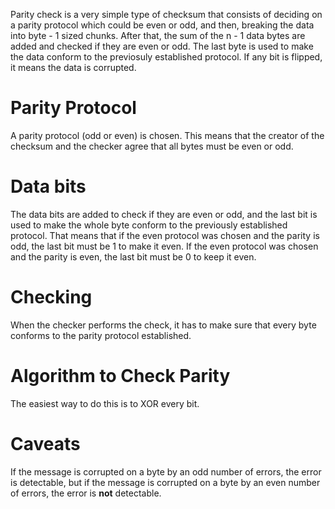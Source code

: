 Parity check is a very simple type of checksum that consists of deciding on a parity protocol which could be even or odd, and then, breaking the data into byte - 1 sized chunks. After that, the sum of the n - 1 data bytes are added and checked if they are even or odd. The last byte is used to make the data conform to the previosuly established protocol. If any bit is flipped, it means the data is corrupted. 

# Parity Protocol

A parity protocol (odd or even) is chosen. This means that the creator of the checksum and the checker agree that all bytes must be even or odd. 

# Data bits

The data bits are added to check if they are even or odd, and the last bit is used to make the whole byte conform to the previously established protocol. That means that if the even protocol was chosen and the parity is odd, the last bit must be 1 to make it even. If the even protocol was chosen and the parity is even, the last bit must be 0 to keep it even. 

# Checking

When the checker performs the check, it has to make sure that every byte conforms to the parity protocol established.

# Algorithm to Check Parity

The easiest way to do this is to XOR every bit. 

# Caveats

If the message is corrupted on a byte by an odd number of errors, the error is detectable, but if the message is corrupted on a byte by an even number of errors, the error is **not** detectable.
